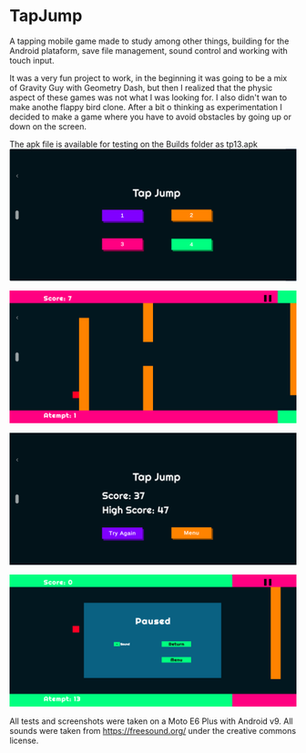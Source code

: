 # TapJump
A  tapping mobile game made to study among other things, building for the Android plataform, save file management, sound control and working with touch input.

It was a very fun project to work, in the beginning it was going to be a mix of Gravity Guy with Geometry Dash, but then I realized that the physic aspect of these games was not what I was looking for. I also didn't wan to make anothe flappy bird clone. After a bit o thinking as experimentation I decided to make a game where you have to avoid obstacles by going up or down on the screen.

The apk file is available for testing on the Builds folder as  tp13.apk
![alt text](https://github.com/AdeWyse/TapJump/blob/main/ScreenCaptures/Screenshot_Title.png?raw=true)

![alt text](https://github.com/AdeWyse/TapJump/blob/main/ScreenCaptures/Screenshot_Die.png?raw=true)

![alt text](https://github.com/AdeWyse/TapJump/blob/main/ScreenCaptures/Screenshot_End.png?raw=true)

![alt text](https://github.com/AdeWyse/TapJump/blob/main/ScreenCaptures/Screenshot_Pause.png?raw=true)

All tests and screenshots were taken on a Moto E6 Plus with Android v9.
All sounds were taken from https://freesound.org/ under the creative commons license.
